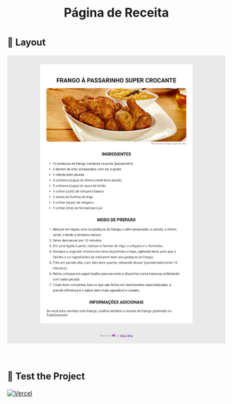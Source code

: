 <h1 align="center">Página de Receita<h1>

## 🧩 **Layout**

![image](.github/page.png)

<br>

## 📔 **Test the Project**

[![Vercel](https://img.shields.io/static/v1?label=&message=VERCEL&color=black&style=for-the-badge&logo=VERCEL)](https://note-pad-diego-devss.vercel.app/)